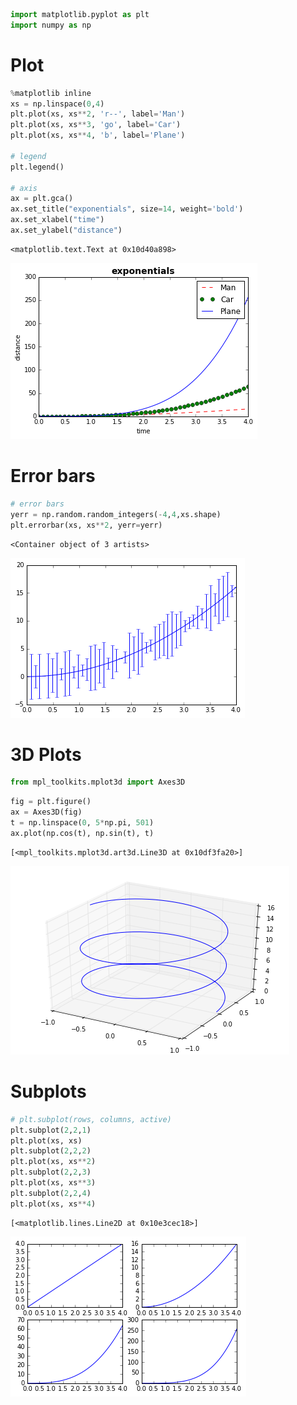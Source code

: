 

```python
import matplotlib.pyplot as plt
import numpy as np
```

# Plot


```python
%matplotlib inline
xs = np.linspace(0,4)
plt.plot(xs, xs**2, 'r--', label='Man')
plt.plot(xs, xs**3, 'go', label='Car')
plt.plot(xs, xs**4, 'b', label='Plane')

# legend
plt.legend()

# axis
ax = plt.gca()
ax.set_title("exponentials", size=14, weight='bold')
ax.set_xlabel("time")
ax.set_ylabel("distance")
```




    <matplotlib.text.Text at 0x10d40a898>




![png](output_2_1.png)


# Error bars


```python
# error bars
yerr = np.random.random_integers(-4,4,xs.shape)
plt.errorbar(xs, xs**2, yerr=yerr)
```




    <Container object of 3 artists>




![png](output_4_1.png)


# 3D Plots


```python
from mpl_toolkits.mplot3d import Axes3D
```


```python
fig = plt.figure()
ax = Axes3D(fig)
t = np.linspace(0, 5*np.pi, 501)
ax.plot(np.cos(t), np.sin(t), t)
```




    [<mpl_toolkits.mplot3d.art3d.Line3D at 0x10df3fa20>]




![png](output_7_1.png)


# Subplots


```python
# plt.subplot(rows, columns, active)
plt.subplot(2,2,1)
plt.plot(xs, xs)
plt.subplot(2,2,2)
plt.plot(xs, xs**2)
plt.subplot(2,2,3)
plt.plot(xs, xs**3)
plt.subplot(2,2,4)
plt.plot(xs, xs**4)
```




    [<matplotlib.lines.Line2D at 0x10e3cec18>]




![png](output_9_1.png)

